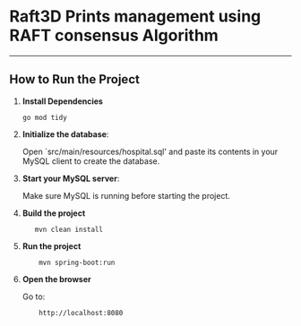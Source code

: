 # Raft3D Prints management using RAFT consensus Algorithm

---

##  How to Run the Project

1. **Install Dependencies**  
   ```properties
   go mod tidy

2. **Initialize the database**:


   Open `src/main/resources/hospital.sql' and
    paste its contents in your MySQL client to create the database.
3. **Start your MySQL server**:


   Make sure MySQL is running before starting the project.
4. **Build the project**
    ```properties
       mvn clean install
5. **Run the project**
   ```properties
       mvn spring-boot:run
6. **Open the browser**


   Go to:
   ```properties
       http://localhost:8080
